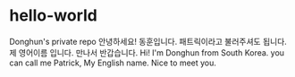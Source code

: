 # hello-world
Donghun's private repo
안녕하세요! 동훈입니다. 패트릭이라고 불러주셔도 됩니다. 제 영어이름 입니다. 만나서 반갑습니다.
Hi! I'm Donghun from South Korea. you can call me Patrick, My English name. Nice to meet you.
